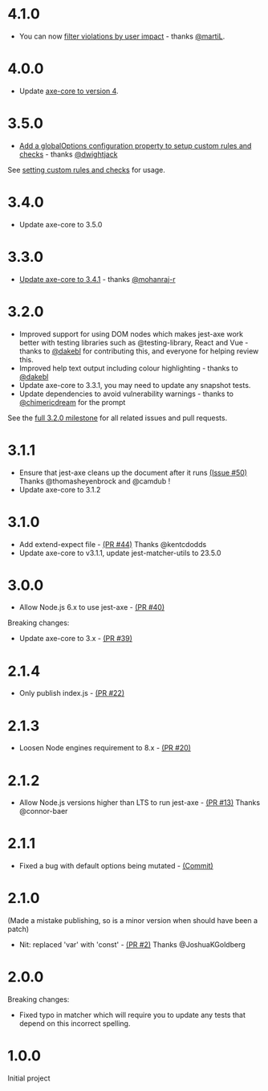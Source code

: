 # 4.1.0

- You can now [filter violations by user impact](https://github.com/nickcolley/jest-axe#setting-the-level-of-user-impact) - thanks [@martiL](https://github.com/martiL).

# 4.0.0

- Update [axe-core to version 4](https://github.com/dequelabs/axe-core/releases/tag/v4.0.0).

# 3.5.0

- [Add a globalOptions configuration property to setup custom rules and checks](https://github.com/nickcolley/jest-axe/pull/114) - thanks [@dwightjack](https://github.com/@dwightjack)

See [setting custom rules and checks](https://github.com/nickcolley/jest-axe#setting-custom-rules-and-checks) for usage.

# 3.4.0

- Update axe-core to 3.5.0

# 3.3.0

- [Update axe-core to 3.4.1](https://github.com/nickcolley/jest-axe/pull/83) - thanks [@mohanraj-r](https://github.com/mohanraj-r)

# 3.2.0

- Improved support for using DOM nodes which makes jest-axe work better with testing libraries such as @testing-library, React and Vue - thanks to [@dakebl](https://github.com/dakebl) for contributing this, and everyone for helping review this.
- Improved help text output including colour highlighting - thanks to [@dakebl](https://github.com/dakebl)
- Update axe-core to 3.3.1, you may need to update any snapshot tests.
- Update dependencies to avoid vulnerability warnings - thanks to [@chimericdream](https://github.com/chimericdream) for the prompt

See the [full 3.2.0 milestone](https://github.com/nickcolley/jest-axe/milestone/1) for all related issues and pull requests.

# 3.1.1

- Ensure that jest-axe cleans up the document after it runs [(Issue #50)](https://github.com/nickcolley/jest-axe/issues/50) Thanks @thomasheyenbrock and @camdub !
- Update axe-core to 3.1.2

# 3.1.0

- Add extend-expect file - [(PR #44)](https://github.com/nickcolley/jest-axe/pull/44) Thanks @kentcdodds
- Update axe-core to v3.1.1, update jest-matcher-utils to 23.5.0

# 3.0.0

- Allow Node.js 6.x to use jest-axe - [(PR #40)](https://github.com/nickcolley/jest-axe/pull/40)

Breaking changes:
- Update axe-core to 3.x - [(PR #39)](https://github.com/nickcolley/jest-axe/pull/39)

# 2.1.4

- Only publish index.js - [(PR #22)](https://github.com/nickcolley/jest-axe/pull/22)

# 2.1.3

- Loosen Node engines requirement to 8.x - [(PR #20)](https://github.com/nickcolley/jest-axe/pull/20)

# 2.1.2

- Allow Node.js versions higher than LTS to run jest-axe - [(PR #13)](https://github.com/nickcolley/jest-axe/pull/13) Thanks @connor-baer

# 2.1.1

- Fixed a bug with default options being mutated - [(Commit)](https://github.com/nickcolley/jest-axe/commit/60412a52461e610ab6d2391441edda0a803d0dc5)

# 2.1.0
(Made a mistake publishing, so is a minor version when should have been a patch)

- Nit: replaced 'var' with 'const' - [(PR #2)](https://github.com/nickcolley/jest-axe/pull/2) Thanks @JoshuaKGoldberg

# 2.0.0
Breaking changes:
- Fixed typo in matcher which will require you to update any tests that depend on this incorrect spelling.

# 1.0.0

Initial project
